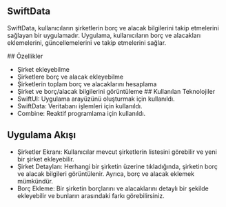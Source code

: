 ## SwiftData
SwiftData, kullanıcıların şirketlerin borç ve alacak bilgilerini takip etmelerini sağlayan bir uygulamadır. Uygulama, kullanıcıların borç ve alacakları eklemelerini, güncellemelerini ve takip etmelerini sağlar.

## Özellikler
* Şirket ekleyebilme
* Şirketlere borç ve alacak ekleyebilme
* Şirketlerin toplam borç ve alacaklarını hesaplama
* Şirket ve borç/alacak bilgilerini görüntüleme
## Kullanılan Teknolojiler
* SwiftUI: Uygulama arayüzünü oluşturmak için kullanıldı.
* SwiftData: Veritabanı işlemleri için kullanıldı.
* Combine: Reaktif programlama için kullanıldı.
## Uygulama Akışı
* Şirketler Ekranı: Kullanıcılar mevcut şirketlerin listesini görebilir ve yeni bir şirket ekleyebilir.
* Şirket Detayları: Herhangi bir şirketin üzerine tıkladığında, şirketin borç ve alacak bilgileri görüntülenir. Ayrıca, borç ve alacak eklemek mümkündür.
* Borç Ekleme: Bir şirketin borçlarını ve alacaklarını detaylı bir şekilde ekleyebilir ve bunların arasındaki farkı görebilirsiniz.
